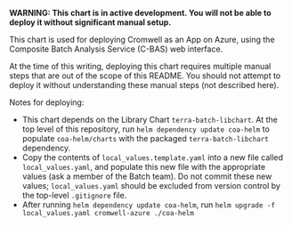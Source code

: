 **WARNING: This chart is in active development. You will not be able to deploy it without significant manual setup.**

This chart is used for deploying Cromwell as an App on Azure,
using the Composite Batch Analysis Service (C-BAS) web interface.

At the time of this writing, deploying this chart requires multiple manual steps
that are out of the scope of this README. 
You should not attempt to deploy it without understanding these manual steps (not described here).

Notes for deploying:
- This chart depends on the Library Chart `terra-batch-libchart`. At the top level of this repository, run `helm dependency update coa-helm` to populate `coa-helm/charts` with the packaged `terra-batch-libchart` dependency.
- Copy the contents of `local_values.template.yaml` into a new file called `local_values.yaml`, and populate this new file with the appropriate values (ask a member of the Batch team). Do not commit these new values; `local_values.yaml` should be excluded from version control by the top-level `.gitignore` file.
- After running `helm dependency update coa-helm`, run `helm upgrade -f local_values.yaml cromwell-azure ./coa-helm`

